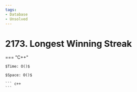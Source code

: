 ```yaml
---
tags:
- Database
- Unsolved
---
```



# 2173. Longest Winning Streak

=== "C++"

    $Time: O()$

    $Space: O()$

    ``` c++
    ```